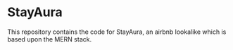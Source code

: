 # StayAura
This repository contains the code for StayAura, an airbnb lookalike which is based upon the MERN stack.
